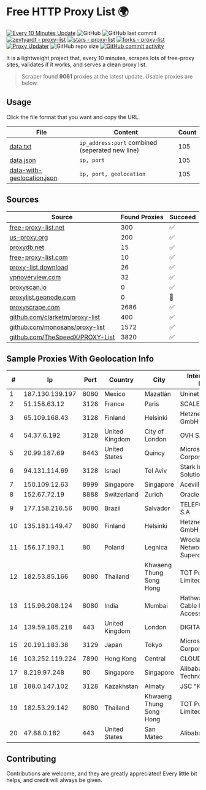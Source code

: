 
# Free HTTP Proxy List 🌍

[![Every 10 Minutes Update](https://github.com/mertguvencli/http-proxy-list/actions/workflows/main.yml/badge.svg?branch=main)](https://github.com/mertguvencli/http-proxy-list/actions/workflows/main.yml)
![GitHub](https://img.shields.io/github/license/mertguvencli/http-proxy-list)
![GitHub last commit](https://img.shields.io/github/last-commit/mertguvencli/http-proxy-list)
[![zevtyardt - proxy-list](https://img.shields.io/static/v1?label=zevtyardt&message=proxy-list&color=blue&logo=github)](https://github.com/zevtyardt/proxy-list "Go to GitHub repo")
[![stars - proxy-list](https://img.shields.io/github/stars/zevtyardt/proxy-list?style=social)](https://github.com/zevtyardt/proxy-list)
[![forks - proxy-list](https://img.shields.io/github/forks/zevtyardt/proxy-list?style=social)](https://github.com/zevtyardt/proxy-list)
[![Proxy Updater](https://github.com/zevtyardt/proxy-list/workflows/Proxy%20Updater/badge.svg)](https://github.com/zevtyardt/proxy-list/actions?query=workflow:"Proxy+Updater")
![GitHub repo size](https://img.shields.io/github/repo-size/zevtyardt/proxy-list)
[![GitHub commit activity](https://img.shields.io/github/commit-activity/m/zevtyardt/proxy-list?logo=commits)](https://github.com/zevtyardt/proxy-list/commits/main)

It is a lightweight project that, every 10 minutes, scrapes lots of free-proxy sites, validates if it works, and serves a clean proxy list.

> Scraper found **9061** proxies at the latest update. Usable proxies are below.

## Usage

Click the file format that you want and copy the URL.

|File|Content|Count|
|----|-------|-----|
|[data.txt](https://raw.githubusercontent.com/mertguvencli/http-proxy-list/main/proxy-list/data.txt)|`ip_address:port` combined (seperated new line)|105|
|[data.json](https://raw.githubusercontent.com/mertguvencli/http-proxy-list/main/proxy-list/data.json)|`ip, port`|105|
|[data-with-geolocation.json](https://raw.githubusercontent.com/mertguvencli/http-proxy-list/main/proxy-list/data-with-geolocation.json)|`ip, port, geolocation`|105|

## Sources

|Source|Found Proxies|Succeed|
|------|-------------|-------|
|[free-proxy-list.net](https://free-proxy-list.net)|300|✅|
|[us-proxy.org](https://www.us-proxy.org)|200|✅|
|[proxydb.net](http://proxydb.net)|15|✅|
|[free-proxy-list.com](https://free-proxy-list.com/?page=&port=&type%5B%5D=http&type%5B%5D=https&up_time=0&search=Search)|10|✅|
|[proxy-list.download](https://www.proxy-list.download/HTTP)|26|✅|
|[vpnoverview.com](https://vpnoverview.com/privacy/anonymous-browsing/free-proxy-servers)|32|✅|
|[proxyscan.io](https://www.proxyscan.io)|0|✅|
|[proxylist.geonode.com](https://proxylist.geonode.com/api/proxy-list?limit=300&page=1&sort_by=lastChecked&sort_type=desc&protocols=http,https)|0|🚫|
|[proxyscrape.com](https://api.proxyscrape.com/v2/?request=displayproxies&protocol=http&timeout=10000&country=all&ssl=all&anonymity=all)|2686|✅|
|[github.com/clarketm/proxy-list](https://raw.githubusercontent.com/clarketm/proxy-list/master/proxy-list-raw.txt)|400|✅|
|[github.com/monosans/proxy-list](https://raw.githubusercontent.com/monosans/proxy-list/main/proxies/http.txt)|1572|✅|
|[github.com/TheSpeedX/PROXY-List](https://raw.githubusercontent.com/TheSpeedX/PROXY-List/master/http.txt)|3820|✅|


## Sample Proxies With Geolocation Info

|#|Ip|Port|Country|City|Internet Service Provider|
|-|--|----|-------|----|-------------------------|
|1|187.130.139.197|8080|Mexico|Mazatlán|Uninet S.A. de C.V.|
|2|51.158.63.12|3128|France|Paris|SCALEWAY|
|3|65.109.168.43|3128|Finland|Helsinki|Hetzner Online GmbH|
|4|54.37.6.192|3128|United Kingdom|City of London|OVH SAS|
|5|20.99.187.69|8443|United States|Quincy|Microsoft Corporation|
|6|94.131.114.69|3128|Israel|Tel Aviv|Stark Industries Solutions LTD|
|7|150.109.12.63|8999|Singapore|Singapore|Aceville Pte.ltd|
|8|152.67.72.19|8888|Switzerland|Zurich|Oracle Corporation|
|9|177.158.216.56|8080|Brazil|Salvador|TELEFÔNICA BRASIL S.A|
|10|135.181.149.47|8080|Finland|Helsinki|Hetzner Online GmbH|
|11|156.17.193.1|80|Poland|Legnica|Wroclaw Centre of Networking and Supercomputing|
|12|182.53.85.166|8080|Thailand|Khwaeng Thung Song Hong|TOT Public Company Limited|
|13|115.96.208.124|8080|India|Mumbai|Hathway IP over Cable Internet Access|
|14|139.59.185.218|443|United Kingdom|London|DIGITALOCEAN|
|15|20.191.183.38|3129|Japan|Tokyo|Microsoft Corporation|
|16|103.252.119.224|7890|Hong Kong|Central|CLOUDWEBMANAGE|
|17|8.219.97.248|80|Singapore|Singapore|Alibaba (US) Technology Co., Ltd.|
|18|188.0.147.102|3128|Kazakhstan|Almaty|JSC "KazTransCom"|
|19|182.53.29.142|8080|Thailand|Khwaeng Thung Song Hong|TOT Public Company Limited|
|20|47.88.0.182|443|United States|San Mateo|Alibaba.com LLC|



## Contributing

Contributions are welcome, and they are greatly appreciated! Every
little bit helps, and credit will always be given.


